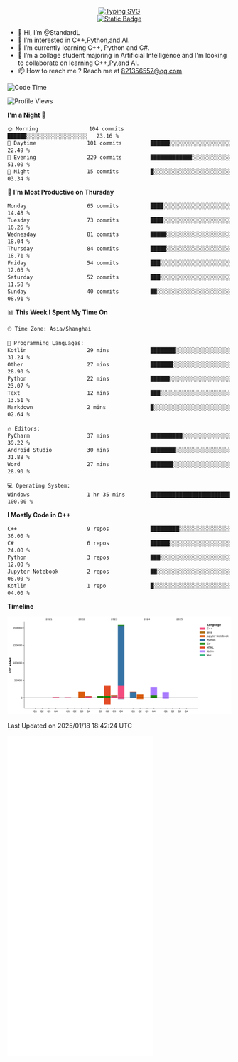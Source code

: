 <!-- Dynamic typing 动态打字 -->
<div align="center">
  <div align="center">
  <a href="https://git.io/typing-svg"><img src="https://readme-typing-svg.demolab.com?font=Tilt+Neon&size=32&pause=1000&center=true&vCenter=true&random=false&width=435&lines=Hello+World!;%E4%BD%A0%E5%A5%BD%EF%BC%8C%E4%B8%96%E7%95%8C%EF%BC%81;%E3%83%8F%E3%83%AD%E3%83%BC%E3%80%81%E3%83%AF%E3%83%BC%E3%83%AB%E3%83%89!" alt="Typing SVG" /></a>
  </div>
</div>

<!-- Profile logo 徽标 -->
<div align="center">
  <a href="https://standardl.github.io">
    <img alt="Static Badge" src="https://img.shields.io/badge/Github.io-Blog-brightgreen?style=for-the-badge&logo=github&link=https%3A%2F%2Fstandardl.github.io">
  </a>
</div>

- 👋 Hi, I’m @StandardL
- 👀 I’m interested in C++,Python,and AI.
- 🌱 I’m currently learning C++, Python and C#.
- 💞️ I’m a collage student majoring in Artificial Intelligence and I'm looking to collaborate on learning C++,Py,and AI.
- 📫 How to reach me ? Reach me at 821356557@qq.com

<!-- Wakatime 数据统计 -->
<!--START_SECTION:waka-->
![Code Time](http://img.shields.io/badge/Code%20Time-115%20hrs%2045%20mins-blue)

![Profile Views](http://img.shields.io/badge/Profile%20Views-0-blue)

**I'm a Night 🦉** 

```text
🌞 Morning                104 commits         ██████░░░░░░░░░░░░░░░░░░░   23.16 % 
🌆 Daytime                101 commits         ██████░░░░░░░░░░░░░░░░░░░   22.49 % 
🌃 Evening                229 commits         █████████████░░░░░░░░░░░░   51.00 % 
🌙 Night                  15 commits          █░░░░░░░░░░░░░░░░░░░░░░░░   03.34 % 
```
📅 **I'm Most Productive on Thursday** 

```text
Monday                   65 commits          ████░░░░░░░░░░░░░░░░░░░░░   14.48 % 
Tuesday                  73 commits          ████░░░░░░░░░░░░░░░░░░░░░   16.26 % 
Wednesday                81 commits          █████░░░░░░░░░░░░░░░░░░░░   18.04 % 
Thursday                 84 commits          █████░░░░░░░░░░░░░░░░░░░░   18.71 % 
Friday                   54 commits          ███░░░░░░░░░░░░░░░░░░░░░░   12.03 % 
Saturday                 52 commits          ███░░░░░░░░░░░░░░░░░░░░░░   11.58 % 
Sunday                   40 commits          ██░░░░░░░░░░░░░░░░░░░░░░░   08.91 % 
```


📊 **This Week I Spent My Time On** 

```text
🕑︎ Time Zone: Asia/Shanghai

💬 Programming Languages: 
Kotlin                   29 mins             ████████░░░░░░░░░░░░░░░░░   31.24 % 
Other                    27 mins             ███████░░░░░░░░░░░░░░░░░░   28.90 % 
Python                   22 mins             ██████░░░░░░░░░░░░░░░░░░░   23.07 % 
Text                     12 mins             ███░░░░░░░░░░░░░░░░░░░░░░   13.51 % 
Markdown                 2 mins              █░░░░░░░░░░░░░░░░░░░░░░░░   02.64 % 

🔥 Editors: 
PyCharm                  37 mins             ██████████░░░░░░░░░░░░░░░   39.22 % 
Android Studio           30 mins             ████████░░░░░░░░░░░░░░░░░   31.88 % 
Word                     27 mins             ███████░░░░░░░░░░░░░░░░░░   28.90 % 

💻 Operating System: 
Windows                  1 hr 35 mins        █████████████████████████   100.00 % 
```

**I Mostly Code in C++** 

```text
C++                      9 repos             █████████░░░░░░░░░░░░░░░░   36.00 % 
C#                       6 repos             ██████░░░░░░░░░░░░░░░░░░░   24.00 % 
Python                   3 repos             ███░░░░░░░░░░░░░░░░░░░░░░   12.00 % 
Jupyter Notebook         2 repos             ██░░░░░░░░░░░░░░░░░░░░░░░   08.00 % 
Kotlin                   1 repo              █░░░░░░░░░░░░░░░░░░░░░░░░   04.00 % 
```



**Timeline**

![Lines of Code chart](https://raw.githubusercontent.com/StandardL/StandardL/main/assets/bar_graph.png)


 Last Updated on 2025/01/18 18:42:24 UTC
<!--END_SECTION:waka-->

<img align="center" src="/github-metrics.svg" alt="Metrics" width="65%" />

<!---
StandardL/StandardL is a ✨ special ✨ repository because its `README.md` (this file) appears on your GitHub profile.
You can click the Preview link to take a look at your changes.
--->
